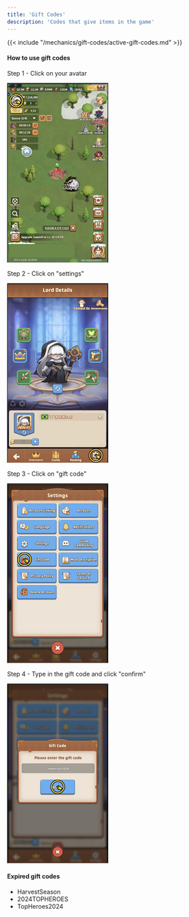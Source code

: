 ```yaml
---
title: 'Gift Codes'
description: 'Codes that give items in the game'
---
```


{{< include "/mechanics/gift-codes/active-gift-codes.md" >}}

#### How to use gift codes

Step 1 - Click on your avatar

![How to use gift codes in Top Heroes step 1](how-to-use-gift-codes-top-heroes-step-1.webp)

Step 2 - Click on "settings"

![How to use gift codes in Top Heroes step 2](how-to-use-gift-codes-top-heroes-step-2.webp)

Step 3 - Click on "gift code"

![How to use gift codes in Top Heroes step 3](how-to-use-gift-codes-top-heroes-step-3.webp)

Step 4 - Type in the gift code and click "confirm"

![How to use gift codes in Top Heroes step 4](how-to-use-gift-codes-top-heroes-step-4.webp)

#### Expired gift codes
- HarvestSeason
- 2024TOPHEROES
- TopHeroes2024


